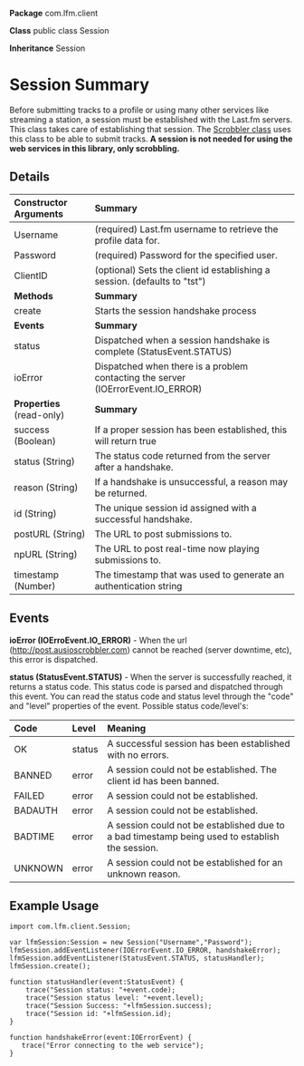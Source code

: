 **Package**      com.lfm.client

**Class**        public class Session

**Inheritance**  Session



# Session Summary #

Before submitting tracks to a profile or using many other services like streaming a station, a session must be established with the Last.fm servers. This class takes care of establishing that session. The [Scrobbler class](http://code.google.com/p/lastfm-as3/wiki/ClientScrobbler) uses this class to be able to submit tracks. **A session is not needed for using the web services in this library, only scrobbling.**



## Details ##

| **Constructor Arguments** | **Summary** |
|:--------------------------|:------------|
| Username                  | (required) Last.fm username to retrieve the profile data for. |
| Password                  | (required) Password for the specified user. |
| ClientID                  | (optional) Sets the client id establishing a session. (defaults to "tst") |
| **Methods**               | **Summary** |
| create                    | Starts the session handshake process |
| **Events**                | **Summary** |
| status                    | Dispatched when a session handshake is complete (StatusEvent.STATUS) |
| ioError                   | Dispatched when there is a problem contacting the server (IOErrorEvent.IO\_ERROR) |
| **Properties** (read-only) | **Summary** |
| success (Boolean)         | If a proper session has been established, this will return true |
| status (String)           | The status code returned from the server after a handshake. |
| reason (String)           | If a handshake is unsuccessful, a reason may be returned. |
| id (String)               | The unique session id assigned with a successful handshake. |
| postURL (String)          | The URL to post submissions to. |
| npURL (String)            | The URL to post real-time now playing submissions to. |
| timestamp (Number)        | The timestamp that was used to generate an authentication string |


## Events ##
**ioError (IOErroEvent.IO\_ERROR)** - When the url (http://post.ausioscrobbler.com) cannot be reached (server downtime, etc), this error is dispatched.

**status (StatusEvent.STATUS)** - When the server is successfully reached, it returns a status code. This status code is parsed and dispatched through this event. You can read the status code and status level through the "code" and "level" properties of the event. Possible status code/level's:

| **Code** | **Level** | **Meaning** |
|:---------|:----------|:------------|
| OK       | status    | A successful session has been established with no errors. |
| BANNED   | error     | A session could not be established. The client id has been banned. |
| FAILED   | error     | A session could not be established. |
| BADAUTH  | error     | A session could not be established. |
| BADTIME  | error     | A session could not be established due to a bad timestamp being used to establish the session. |
| UNKNOWN  | error     | A session could not be established for an unknown reason. |


## Example Usage ##

```
import com.lfm.client.Session;

var lfmSession:Session = new Session("Username","Password");
lfmSession.addEventListener(IOErrorEvent.IO_ERROR, handshakeError);
lfmSession.addEventListener(StatusEvent.STATUS, statusHandler);
lfmSession.create();

function statusHandler(event:StatusEvent) {
    trace("Session status: "+event.code);
    trace("Session status level: "+event.level);
    trace("Session Success: "+lfmSession.success);
    trace("Session id: "+lfmSession.id);
}

function handshakeError(event:IOErrorEvent) {
   trace("Error connecting to the web service");
}

```










